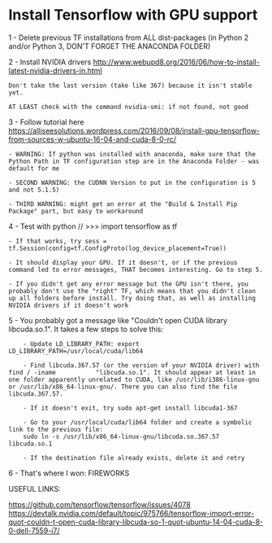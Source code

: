 <h1> Install Tensorflow with GPU support</h1>

1 - Delete previous TF installations from ALL dist-packages (in Python 2 and/or Python 3, DON'T FORGET THE ANACONDA FOLDER)


2 - Install NVIDIA drivers http://www.webupd8.org/2016/06/how-to-install-latest-nvidia-drivers-in.html

	Don't take the last version (take like 367) because it isn't stable yet.

	AT LEAST check with the command nvidia-smi: if not found, not good


3 - Follow tutorial here https://alliseesolutions.wordpress.com/2016/09/08/install-gpu-tensorflow-from-sources-w-ubuntu-16-04-and-cuda-8-0-rc/

	- WARNING: If python was installed with anaconda, make sure that the Python Path in TF configuration step are in the Anaconda Folder - was default for me

	- SECOND WARNING: the CUDNN Version to put in the configuration is 5 and not 5.1.5)

	- THIRD WARNING: might get an error at the "Build & Install Pip Package" part, but easy to workaround


4 - Test with python // >>> import tensorflow as tf

	- If that works, try sess = tf.Session(config=tf.ConfigProto(log_device_placement=True))
	
	- It should display your GPU. If it doesn't, or if the previous command led to error messages, THAT becomes interesting. Go to step 5.

	- If you didn't get any error message but the GPU isn't there, you probably don't use the "right" TF, which means that you didn't clean up all folders before install. Try doing that, as well as installing NVIDIA drivers if it doesn't work


5 - You probably got a message like "Couldn't open CUDA library libcuda.so.1". It takes a few steps to solve this:

		- Update LD_LIBRARY_PATH: export LD_LIBRARY_PATH=/usr/local/cuda/lib64

		- Find libcuda.367.57 (or the version of your NVIDIA driver) with find / -iname 		  "libcuda.so.1". It should appear at least in one folder apparently unrelated to CUDA, like /usr/lib/i386-linux-gnu or /usr/lib/x86_64-linux-gnu/. There you can also find the file libcuda.367.57.

		- If it doesn't exit, try sudo apt-get install libcuda1-367

		- Go to your /usr/local/cuda/lib64 folder and create a symbolic link to the previous file: 
		sudo ln -s /usr/lib/x86_64-linux-gnu/libcuda.so.367.57 libcuda.so.1

		- If the destination file already exists, delete it and retry

6 - That's where I won: FIREWORKS


USEFUL LINKS:

https://github.com/tensorflow/tensorflow/issues/4078
https://devtalk.nvidia.com/default/topic/975766/tensorflow-import-error-quot-couldn-t-open-cuda-library-libcuda-so-1-quot-ubuntu-14-04-cuda-8-0-dell-7559-i7/



